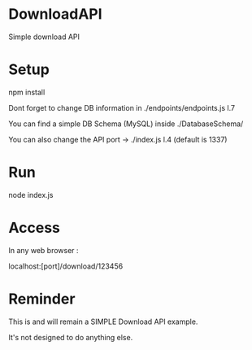 # DownloadAPI

Simple download API

# Setup

npm install

Dont forget to change DB information in ./endpoints/endpoints.js l.7

You can find a simple DB Schema (MySQL) inside ./DatabaseSchema/

You can also change the API port -> ./index.js l.4 (default is 1337)

# Run

node index.js

# Access

In any web browser :

localhost:[port]/download/123456

# Reminder

This is and will remain a SIMPLE Download API example.

It's not designed to do anything else.

